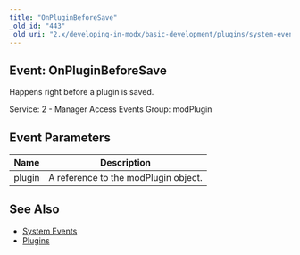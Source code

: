 ```yaml
---
title: "OnPluginBeforeSave"
_old_id: "443"
_old_uri: "2.x/developing-in-modx/basic-development/plugins/system-events/onpluginbeforesave"
---
```


## Event: OnPluginBeforeSave

Happens right before a plugin is saved.

Service: 2 - Manager Access Events 
Group: modPlugin

## Event Parameters

| Name   | Description                          |
| ------ | ------------------------------------ |
| plugin | A reference to the modPlugin object. |

## See Also

- [System Events](extending-modx/plugins/system-events "System Events")
- [Plugins](extending-modx/plugins "Plugins")